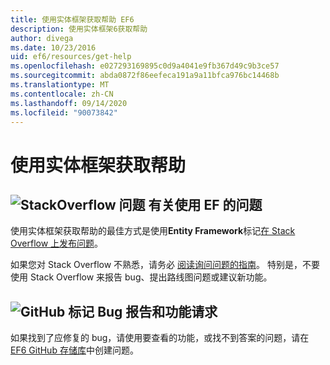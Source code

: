 ```yaml
---
title: 使用实体框架获取帮助 EF6
description: 使用实体框架6获取帮助
author: divega
ms.date: 10/23/2016
uid: ef6/resources/get-help
ms.openlocfilehash: e027293169895c0d9a4041e9fb367d49c9b3ce57
ms.sourcegitcommit: abda0872f86eefeca191a9a11bfca976bc14468b
ms.translationtype: MT
ms.contentlocale: zh-CN
ms.lasthandoff: 09/14/2020
ms.locfileid: "90073842"
---
```

# <a name="get-help-using-entity-framework"></a>使用实体框架获取帮助
## <a name="stackoverflow-questions-questions-about-using-ef"></a>![StackOverflow 问题](~/ef6/media/stackoverflow.png) 有关使用 EF 的问题  

使用实体框架获取帮助的最佳方式是使用**Entity Framework**标记[在 Stack Overflow 上发布问题](https://stackoverflow.com/questions/ask)。  

如果您对 Stack Overflow 不熟悉，请务必 [阅读询问问题的指南](https://stackoverflow.com/help/asking)。 特别是，不要使用 Stack Overflow 来报告 bug、提出路线图问题或建议新功能。  

## <a name="github-mark-bug-reports-and-feature-requests"></a>![GitHub 标记](~/ef6/media/github-mark-32px.png) Bug 报告和功能请求  

如果找到了应修复的 bug，请使用要查看的功能，或找不到答案的问题，请在 [EF6 GitHub 存储库](https://github.com/aspnet/EntityFramework6/issues)中创建问题。
